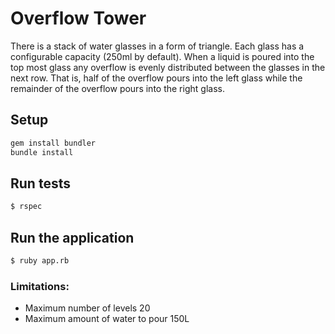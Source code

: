 Overflow Tower
====================================
There is a stack of water glasses in a form of triangle. Each glass has a configurable capacity (250ml by default).
When a liquid is poured into the top most glass any overflow is evenly distributed between the glasses in the next row. That is, half of the overflow pours into the left glass while the remainder of the overflow pours into the right glass.

## Setup
```bash
gem install bundler
bundle install
```

## Run tests

```bash
$ rspec
```

## Run the application

```bash
$ ruby app.rb
```

### Limitations:
- Maximum number of levels 20
- Maximum amount of water to pour 150L
